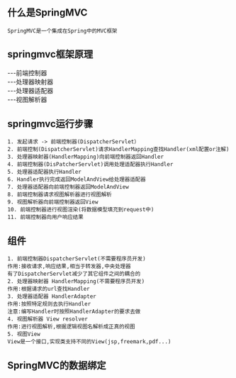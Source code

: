 ## 什么是SpringMVC

    SpringMVC是一个集成在Spring中的MVC框架

## springmvc框架原理
---前端控制器  
---处理器映射器  
---处理器适配器  
---视图解析器

## springmvc运行步骤  
    1. 发起请求 -> 前端控制器(DispatcherServlet）  
    2. 前端控制(DispatcherServlet)请求HandlerMapping查找Handler(xml配置or注解)
    3. 处理器映射器(HandlerMapping)向前端控制器返回Handler  
    4. 前端控制器(DisPatcherServlet)调用处理适配器执行Handler 
    5. 处理器适配器执行Handler  
    6. Handler执行完成返回ModelAndView给处理器适配器  
    7. 处理器适配器向前端控制器返回ModelAndView  
    8. 前端控制器请求视图解析器进行视图解析  
    9. 视图解析器向前端控制器返回View  
    10. 前端控制器进行视图渲染(将数据模型填充到request中)  
    11. 前端控制器向用户响应结果

## 组件
    1. 前端控制器DispatcherServlet(不需要程序员开发)
    作用:接收请求,响应结果,相当于转发器,中央处理器
    有了DispatcherServlet减少了其它组件之间的耦合的
    2. 处理器映射器 HandlerMapping(不需要程序员开发)
    作用:根据请求的url查找Handler
    3. 处理器适配器 HandlerAdapter
    作用:按照特定规则去执行Handler
    注意:编写Handler时按照HandlerAdapter的要求去做
    4. 视图解析器 View resolver
    作用:进行视图解析,根据逻辑视图名解析成正真的视图
    5. 视图View
    View是一个接口,实现类支持不同的View(jsp,freemark,pdf...)

## SpringMVC的数据绑定
